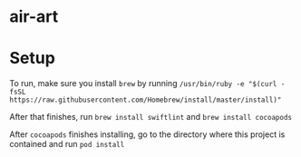 # air-art

# Setup

To run, make sure you install `brew` by running `/usr/bin/ruby -e "$(curl -fsSL https://raw.githubusercontent.com/Homebrew/install/master/install)"`

After that finishes, run `brew install swiftlint` and `brew install cocoapods`

After `cocoapods` finishes installing, go to the directory where this project is contained and run `pod install`
